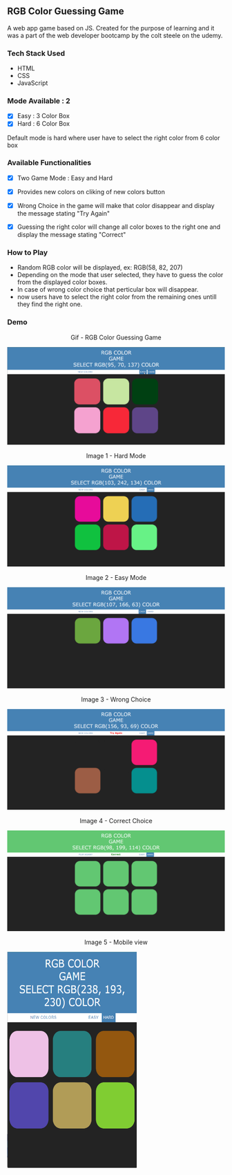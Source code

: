 
## RGB Color Guessing Game
A web app game based on JS. Created for the purpose of learning and it was a part of the web developer bootcamp by the colt steele on the udemy.

### Tech Stack Used
- HTML
- CSS
- JavaScript

### Mode Available : 2
- [X]  Easy : 3 Color Box 
- [X]  Hard : 6 Color Box

Default mode is hard where user have to select the right color from 6 color box 

### Available Functionalities 
- [X]  Two Game Mode : Easy and Hard
- [X]  Provides new colors on cliking of new colors button
- [X]  Wrong Choice in the game will make that color disappear and display the message stating "Try Again"
- [X]  Guessing the right color will change all color boxes to the right one and display the message stating "Correct" 


### How to Play
- Random RGB color will be displayed, ex: RGB(58, 82, 207)
- Depending on the mode that user selected, they have to guess the color from the displayed color boxes.
- In case of wrong color choice that perticular box will disappear.
- now users have to select the right color from the remaining ones untill they find the right one.

### Demo

<p align="center">Gif - RGB Color Guessing Game</p>
<img src="Images/Image.gif"><br>


<p align="center">Image 1 - Hard Mode</p>
<img src="Images/Image 1.png"><br>


<p align="center">Image 2 - Easy Mode</p>
<img src="Images/Image 2.png"><br>

<p align="center">Image 3 - Wrong Choice</p>
<img src="Images/Image 3.png"><br>


<p align="center">Image 4 - Correct Choice</p>
<img src="Images/Image 4.png"><br>

<p align="center">Image 5 - Mobile view</p>
<img src="Images/Image 5.png" Width="300" Height="500"><br>
